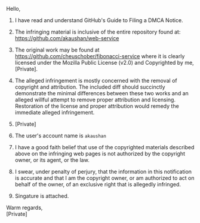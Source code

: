 Hello,

1. I have read and understand GitHub's Guide to Filing a DMCA Notice.

2. The infringing material is inclusive of the entire repository found
at: https://github.com/akaushan/web-service

3. The original work may be found at
https://github.com/cheuschober/fibonacci-service where it is clearly
licensed under the Mozilla Public License (v2.0) and Copyrighted by me,
[Private].

4. The alleged infringement is mostly concerned with the removal of
copyright and attribution. The included diff should succinctly
demonstrate the minimal differences between these two works and an
alleged willful attempt to remove proper attribution and licensing.
Restoration of the license and proper attribution would remedy the
immediate alleged infringement.

5. [Private]

6. The user's account name is `akaushan`

7. I have a good faith belief that use of the copyrighted materials
described above on the infringing web pages is not authorized by the
copyright owner, or its agent, or the law.

8. I swear, under penalty of perjury, that the information in this
notification is accurate and that I am the copyright owner, or am
authorized to act on behalf of the owner, of an exclusive right that is
allegedly infringed.

9. Singature is attached.

Warm regards,  
[Private]
